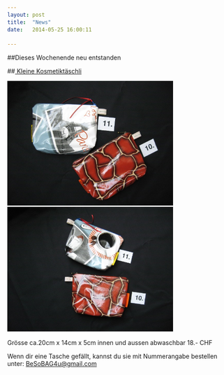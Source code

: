 ```yaml
---
layout: post
title:  "News"
date:   2014-05-25 16:00:11

---
```

##Dieses Wochenende neu entstanden


##<u> Kleine Kosmetiktäschli</u>

<img src="/images/10.jpg"  width="380" /> 
<img src="/images/11.jpg"  width="380" />

Grösse ca.20cm x 14cm x 5cm innen und aussen abwaschbar
18.- CHF<br> 



Wenn dir eine Tasche gefällt, kannst du sie mit Nummerangabe bestellen unter: BeSoBAG4u@gmail.com<br> 

    

